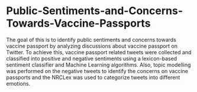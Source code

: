 # Public-Sentiments-and-Concerns-Towards-Vaccine-Passports
The goal of this is to identify public sentiments and concerns towards vaccine passport by analyzing discussions about vaccine passport on Twitter. To achieve this, vaccine passport related tweets were collected and classified into positive and negative sentiments using a lexicon-based sentiment classifier and Machine Learning algorithms. Also, topic modelling was performed on the negative tweets to identify the concerns on vaccine passports and the NRCLex was used to categorize tweets into different emotions.
